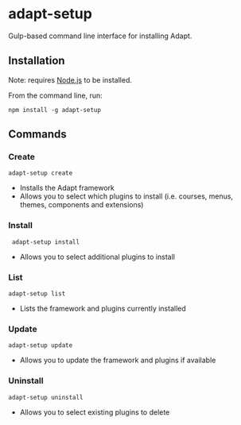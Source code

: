 # adapt-setup

Gulp-based command line interface for installing Adapt.

## Installation

Note: requires [Node.js](http://nodejs.org) to be installed.

From the command line, run:
```
npm install -g adapt-setup
```

## Commands

### Create
```
adapt-setup create
```
* Installs the Adapt framework
* Allows you to select which plugins to install (i.e. courses, menus, themes, components and extensions)

### Install
```
 adapt-setup install
```
* Allows you to select additional plugins to install

### List
```
adapt-setup list
```
* Lists the framework and plugins currently installed

### Update
```
adapt-setup update
```
* Allows you to update the framework and plugins if available

### Uninstall
```
adapt-setup uninstall
```
* Allows you to select existing plugins to delete